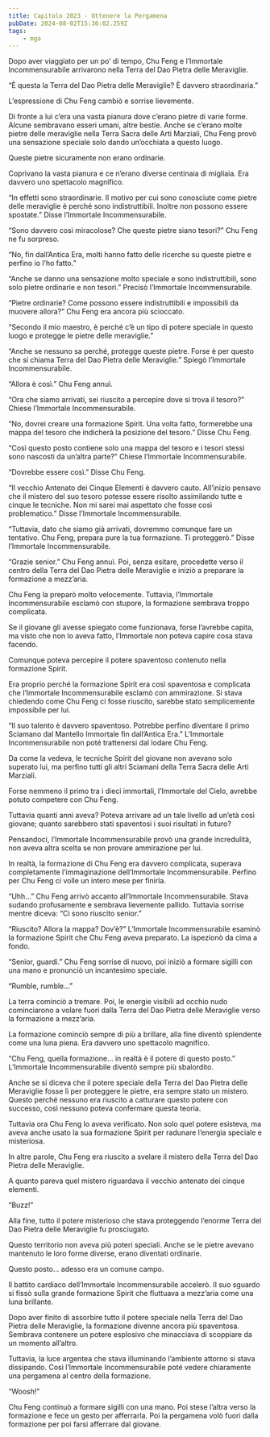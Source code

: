 ```yaml
---
title: Capitolo 2023 - Ottenere la Pergamena
pubDate: 2024-08-02T15:36:02.259Z
tags:
    - mga
---
```



Dopo aver viaggiato per un po’ di tempo, Chu Feng e l’Immortale Incommensurabile arrivarono nella Terra del Dao Pietra delle Meraviglie.

“È questa la Terra del Dao Pietra delle Meraviglie? È davvero straordinaria.”

L’espressione di Chu Feng cambiò e sorrise lievemente.

Di fronte a lui c’era una vasta pianura dove c’erano pietre di varie forme. Alcune sembravano esseri umani, altre bestie. Anche se c’erano molte pietre delle meraviglie nella Terra Sacra delle Arti Marziali, Chu Feng provò una sensazione speciale solo dando un’occhiata a questo luogo.

Queste pietre sicuramente non erano ordinarie.

Coprivano la vasta pianura e ce n’erano diverse centinaia di migliaia. Era davvero uno spettacolo magnifico.

“In effetti sono straordinarie. Il motivo per cui sono conosciute come pietre delle meraviglie è perché sono indistruttibili. Inoltre non possono essere spostate.” Disse l’Immortale Incommensurabile.

“Sono davvero così miracolose? Che queste pietre siano tesori?” Chu Feng ne fu sorpreso.

“No, fin dall’Antica Era, molti hanno fatto delle ricerche su queste pietre e perfino io l’ho fatto.”

“Anche se danno una sensazione molto speciale e sono indistruttibili, sono solo pietre ordinarie e non tesori.” Precisò l’Immortale Incommensurabile.

“Pietre ordinarie? Come possono essere indistruttibili e impossibili da muovere allora?” Chu Feng era ancora più scioccato.

“Secondo il mio maestro, è perché c’è un tipo di potere speciale in questo luogo e protegge le pietre delle meraviglie.”

“Anche se nessuno sa perché, protegge queste pietre. Forse è per questo che si chiama Terra del Dao Pietra delle Meraviglie.” Spiegò l’Immortale Incommensurabile.

“Allora è così.” Chu Feng annuì.

“Ora che siamo arrivati, sei riuscito a percepire dove si trova il tesoro?” Chiese l’Immortale Incommensurabile.

“No, dovrei creare una formazione Spirit. Una volta fatto, formerebbe una mappa del tesoro che indicherà la posizione del tesoro.” Disse Chu Feng.

“Così questo posto contiene solo una mappa del tesoro e i tesori stessi sono nascosti da un’altra parte?” Chiese l’Immortale Incommensurabile.

“Dovrebbe essere così.” Disse Chu Feng.

“Il vecchio Antenato dei Cinque Elementi è davvero cauto. All’inizio pensavo che il mistero del suo tesoro potesse essere risolto assimilando tutte e cinque le tecniche. Non mi sarei mai aspettato che fosse così problematico.” Disse l’Immortale Incommensurabile.

“Tuttavia, dato che siamo già arrivati, dovremmo comunque fare un tentativo. Chu Feng, prepara pure la tua formazione. Ti proteggerò.” Disse l’Immortale Incommensurabile.

“Grazie senior.” Chu Feng annuì. Poi, senza esitare, procedette verso il centro della Terra del Dao Pietra delle Meraviglie e iniziò a preparare la formazione a mezz’aria.

Chu Feng la preparò molto velocemente. Tuttavia, l’Immortale Incommensurabile esclamò con stupore, la formazione sembrava troppo complicata.

Se il giovane gli avesse spiegato come funzionava, forse l’avrebbe capita, ma visto che non lo aveva fatto, l’Immortale non poteva capire cosa stava facendo.

Comunque poteva percepire il potere spaventoso contenuto nella formazione Spirit.

Era proprio perché la formazione Spirit era così spaventosa e complicata che l’Immortale Incommensurabile esclamò con ammirazione. Si stava chiedendo come Chu Feng ci fosse riuscito, sarebbe stato semplicemente impossibile per lui.

“Il suo talento è davvero spaventoso. Potrebbe perfino diventare il primo Sciamano dal Mantello Immortale fin dall’Antica Era.” L’Immortale Incommensurabile non poté trattenersi dal lodare Chu Feng.

Da come la vedeva, le tecniche Spirit del giovane non avevano solo superato lui, ma perfino tutti gli altri Sciamani della Terra Sacra delle Arti Marziali.

Forse nemmeno il primo tra i dieci immortali, l’Immortale del Cielo, avrebbe potuto competere con Chu Feng.

Tuttavia quanti anni aveva? Poteva arrivare ad un tale livello ad un’età così giovane; quanto sarebbero stati spaventosi i suoi risultati in futuro?

Pensandoci, l’Immortale Incommensurabile provò una grande incredulità, non aveva altra scelta se non provare ammirazione per lui.

In realtà, la formazione di Chu Feng era davvero complicata, superava completamente l’immaginazione dell’Immortale Incommensurabile. Perfino per Chu Feng ci volle un intero mese per finirla.

“Uhh…” Chu Feng arrivò accanto all’Immortale Incommensurabile. Stava sudando profusamente e sembrava lievemente pallido. Tuttavia sorrise mentre diceva: “Ci sono riuscito senior.”

“Riuscito? Allora la mappa? Dov’è?” L’Immortale Incommensurabile esaminò la formazione Spirit che Chu Feng aveva preparato. La ispezionò da cima a fondo.

“Senior, guardi.” Chu Feng sorrise di nuovo, poi iniziò a formare sigilli con una mano e pronunciò un incantesimo speciale.

“Rumble, rumble…”

La terra cominciò a tremare. Poi, le energie visibili ad occhio nudo cominciarono a volare fuori dalla Terra del Dao Pietra delle Meraviglie verso la formazione a mezz’aria.

La formazione cominciò sempre di più a brillare, alla fine diventò splendente come una luna piena. Era davvero uno spettacolo magnifico.

“Chu Feng, quella formazione… in realtà è il potere di questo posto.” L’Immortale Incommensurabile diventò sempre più sbalordito.

Anche se si diceva che il potere speciale della Terra del Dao Pietra delle Meraviglie fosse lì per proteggere le pietre, era sempre stato un mistero. Questo perché nessuno era riuscito a catturare questo potere con successo, così nessuno poteva confermare questa teoria.

Tuttavia ora Chu Feng lo aveva verificato. Non solo quel potere esisteva, ma aveva anche usato la sua formazione Spirit per radunare l’energia speciale e misteriosa.

In altre parole, Chu Feng era riuscito a svelare il mistero della Terra del Dao Pietra delle Meraviglie.

A quanto pareva quel mistero riguardava il vecchio antenato dei cinque elementi.

“Buzz!”

Alla fine, tutto il potere misterioso che stava proteggendo l’enorme Terra del Dao Pietra delle Meraviglie fu prosciugato.

Questo territorio non aveva più poteri speciali. Anche se le pietre avevano mantenuto le loro forme diverse, erano diventati ordinarie.

Questo posto… adesso era un comune campo.

Il battito cardiaco dell’Immortale Incommensurabile accelerò. Il suo sguardo si fissò sulla grande formazione Spirit che fluttuava a mezz’aria come una luna brillante.

Dopo aver finito di assorbire tutto il potere speciale nella Terra del Dao Pietra delle Meraviglie, la formazione divenne ancora più spaventosa. Sembrava contenere un potere esplosivo che minacciava di scoppiare da un momento all’altro.

Tuttavia, la luce argentea che stava illuminando l’ambiente attorno si stava dissipando. Così l’Immortale Incommensurabile poté vedere chiaramente una pergamena al centro della formazione.

“Woosh!”

Chu Feng continuò a formare sigilli con una mano. Poi stese l’altra verso la formazione e fece un gesto per afferrarla. Poi la pergamena volò fuori dalla formazione per poi farsi afferrare dal giovane.


